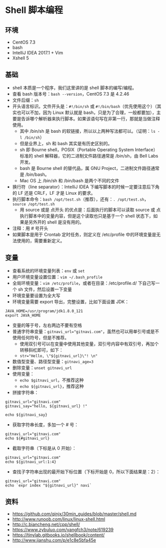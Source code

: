 # Shell 脚本编程

## 环境

- CentOS 7.3
- bash
- IntelliJ IDEA 2017.1 + Vim
- Xshell 5

## 基础

- shell 本质是一个程序，我们这里讲的是 shell 脚本的编写/编程。
- 查看 bash 版本号：`bash --version`，CentOS 7.3 是 4.2.46
- 文件后缀：`sh`
- 开头语言标识。文件开头是：`#!/bin/sh` 或 `#!/bin/bash`（优先使用这个）（其实也可以不加，因为 Linux 默认就是 bash，只是为了合理，一般都要加），主要是告诉哪个解析器来执行脚本。如果该语句写在非第一行，那就是当做注释使用。
	- 其中 /bin/sh 是 bash 的软链接，所以以上两种写法都可以。（证明：`ls -l /bin/sh`）
	- 但是业界上，sh 和 bash 其实是有历史区别的。
	- sh 即 Bourne shell，POSIX（Portable Operating System Interface）标准的 shell 解释器，它的二进制文件路径通常是 /bin/sh，由 Bell Labs 开发。
	- bash 是 Bourne shell 的替代品，属 GNU Project，二进制文件路径通常是 /bin/bash。
	- Mac OS 上 /bin/sh 和 /bin/bash 是两个不同的文件
- 换行符（line separator）：IntelliJ IDEA 下编写脚本的时候一定要注意后下角的 LF 还是 CRLF，LF 才是 Linux 的要求。
- 执行脚本命令：`bash /opt/test.sh`（推荐），还有：`. /opt/test.sh`，`source /opt/test.sh`
	- 用 source 或是 点开头 的优点是：后面执行的脚本可以读取 source 或 点 执行脚本中的变量内容，但是这个读取也只是基于一个 shell 状态下，如果是另外开的 shell 是没有用的。
- 注释：用 # 号开头
- 如果脚本是用于 Crontab 定时任务，则定义在 /etc/profile 中的环境变量是无法使用的，需要重新定义。


## 变量

- 查看系统的环境变量列表：`env` 或 `set`
- 用户环境变量设置位置：`vim ~/.bash_profile`
- 全局环境变量：`vim /etc/profile`，或者在目录：/etc/profile.d/ 下自己写一个 sh 文件，然后设置一下变量
- 环境变量要设置为全大写
- 环境变量需要 export 导出，完整设置，比如下面设置 JDK：

```
JAVA_HOME=/usr/program/jdk1.8.0_121
export JAVA_HOME
```

- 变量的等于号，左右两边不要有空格
- 普通字符串变量：`gitnavi_url="gitnavi.com"`，虽然也可以用单引号或是不使用任何符号，但是不推荐。
	- 使用双引号可以在变量中使用其他变量，双引号内容中有双引号，再加个转移斜杠即可，如下：
	- `str="Hello, \"${gitnavi_url}\"! \n"`
- 数值型变量、路径型变量：`gitnavi_age=3`
- 删除变量：`unset gitnavi_url`
- 使用变量：
	- `echo $gitnavi_url`，不推荐这种
	- `echo ${gitnavi_url}`，推荐这种
- 拼接字符串：

``` shell
gitnavi_url="gitnavi.com"
gitnavi_say="hello, ${gitnavi_url} !"

echo ${gitnavi_say}
```

- 获取字符串长度，多加一个 # 号：

``` shell
gitnavi_url="gitnavi.com"
echo ${#gitnavi_url}
```

- 截取字符串（下标是从 0 开始）：

``` shell
gitnavi_url="gitnavi.com"
echo ${gitnavi_url:1:4}
```

- 查找子字符串出现的最开始下标位置（下标开始是 0，所以下面结果是：2）：

``` shell
gitnavi_url="gitnavi.com"
echo `expr index "${gitnavi_url}" navi`
```



## 资料

- <https://github.com/qinjx/30min_guides/blob/master/shell.md>
- <http://www.runoob.com/linux/linux-shell.html>
- <http://c.biancheng.net/cpp/shell/>
- <https://www.zybuluo.com/yangfch3/note/619239>
- <https://tinylab.gitbooks.io/shellbook/content/>
- <http://www.jianshu.com/p/e1c8e5bfa45e>
